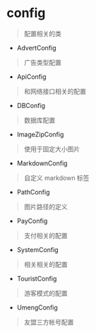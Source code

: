 # config
> 配置相关的类

- AdvertConfig
> 广告类型配置

- ApiConfig
> 和网络接口相关的配置

- DBConfig
> 数据库配置

- ImageZipConfig
> 使用于固定大小图片

- MarkdownConfig
> 自定义 markdown 标签

- PathConfig
> 图片路径的定义

- PayConfig
> 支付相关的配置

- SystemConfig
> 相关相关的配置

- TouristConfig
> 游客模式的配置

- UmengConfig
> 友盟三方帐号配置























